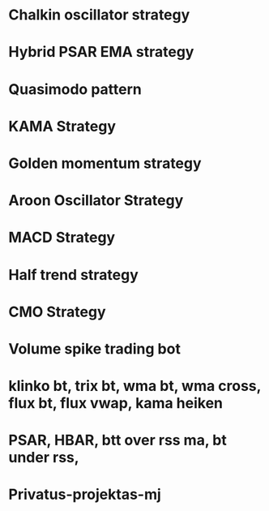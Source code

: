 # Chalkin oscillator strategy
# Hybrid PSAR EMA strategy
# Quasimodo pattern 
# KAMA Strategy
# Golden momentum strategy 
# Aroon Oscillator Strategy
# MACD Strategy
# Half trend strategy
# CMO Strategy
# Volume spike trading bot
# klinko bt, trix bt, wma bt, wma cross, flux bt, flux vwap, kama heiken
# PSAR, HBAR, btt over rss ma, bt under rss, 
# Privatus-projektas-mj